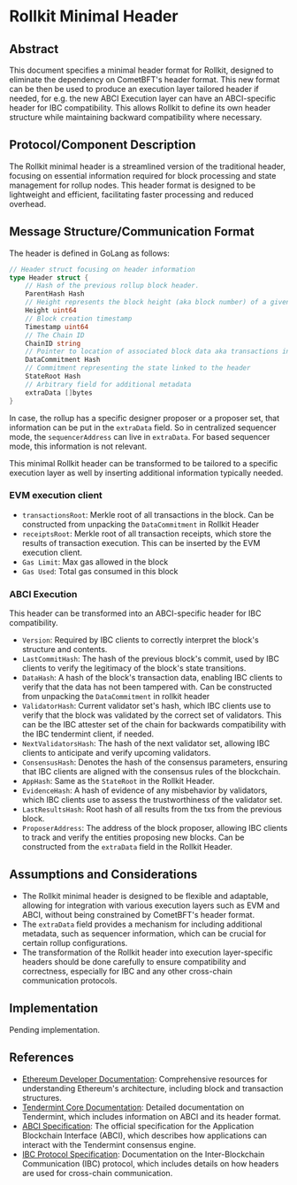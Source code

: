 # Rollkit Minimal Header

## Abstract

This document specifies a minimal header format for Rollkit, designed to eliminate the dependency on CometBFT's header format. This new format can be then be used to produce an execution layer tailored header if needed, for e.g. the new ABCI Execution layer can have an ABCI-specific header for IBC compatibility. This allows Rollkit to define its own header structure while maintaining backward compatibility where necessary.

## Protocol/Component Description

The Rollkit minimal header is a streamlined version of the traditional header, focusing on essential information required for block processing and state management for rollup nodes. This header format is designed to be lightweight and efficient, facilitating faster processing and reduced overhead.

## Message Structure/Communication Format

The header is defined in GoLang as follows:

```go
// Header struct focusing on header information
type Header struct {
	// Hash of the previous rollup block header.
	ParentHash Hash
    // Height represents the block height (aka block number) of a given header
	Height uint64
	// Block creation timestamp
	Timestamp uint64
	// The Chain ID
	ChainID string
	// Pointer to location of associated block data aka transactions in the DA layer
	DataCommitment Hash
	// Commitment representing the state linked to the header
	StateRoot Hash
    // Arbitrary field for additional metadata
    extraData []bytes
}
```

In case, the rollup has a specific designer proposer or a proposer set, that information can be put in the `extraData` field. So in centralized sequencer mode, the `sequencerAddress` can live in `extraData`. For based sequencer mode, this information is not relevant.

This minimal Rollkit header can be transformed to be tailored to a specific execution layer as well by inserting additional information typically needed.

### EVM execution client

- `transactionsRoot`: Merkle root of all transactions in the block. Can be constructed from unpacking the `DataCommitment` in Rollkit Header
- `receiptsRoot`: Merkle root of all transaction receipts, which store the results of transaction execution. This can be inserted by the EVM execution client.
- `Gas Limit`: Max gas allowed in the block
- `Gas Used`: Total gas consumed in this block

### ABCI Execution

This header can be transformed into an ABCI-specific header for IBC compatibility.

- `Version`: Required by IBC clients to correctly interpret the block's structure and contents.
- `LastCommitHash`: The hash of the previous block's commit, used by IBC clients to verify the legitimacy of the block's state transitions.
- `DataHash`: A hash of the block's transaction data, enabling IBC clients to verify that the data has not been tampered with. Can be constructed from unpacking the `DataCommitment` in rollkit header
- `ValidatorHash`: Current validator set's hash, which IBC clients use to verify that the block was validated by the correct set of validators. This can be the IBC attester set of the chain for backwards compatibility with the IBC tendermint client, if needed.
- `NextValidatorsHash`: The hash of the next validator set, allowing IBC clients to anticipate and verify upcoming validators.
- `ConsensusHash`: Denotes the hash of the consensus parameters, ensuring that IBC clients are aligned with the consensus rules of the blockchain.
- `AppHash`: Same as the `StateRoot` in the Rollkit Header.
- `EvidenceHash`: A hash of evidence of any misbehavior by validators, which IBC clients use to assess the trustworthiness of the validator set.
- `LastResultsHash`: Root hash of all results from the txs from the previous block.
- `ProposerAddress`: The address of the block proposer, allowing IBC clients to track and verify the entities proposing new blocks. Can be constructed from the `extraData` field in the Rollkit Header.

## Assumptions and Considerations

- The Rollkit minimal header is designed to be flexible and adaptable, allowing for integration with various execution layers such as EVM and ABCI, without being constrained by CometBFT's header format.
- The `extraData` field provides a mechanism for including additional metadata, such as sequencer information, which can be crucial for certain rollup configurations.
- The transformation of the Rollkit header into execution layer-specific headers should be done carefully to ensure compatibility and correctness, especially for IBC and any other cross-chain communication protocols.

## Implementation

Pending implementation.

## References

- [Ethereum Developer Documentation](https://ethereum.org/en/developers/docs/): Comprehensive resources for understanding Ethereum's architecture, including block and transaction structures.
- [Tendermint Core Documentation](https://docs.tendermint.com/master/spec/): Detailed documentation on Tendermint, which includes information on ABCI and its header format.
- [ABCI Specification](https://github.com/tendermint/spec/blob/master/spec/abci/abci.md): The official specification for the Application Blockchain Interface (ABCI), which describes how applications can interact with the Tendermint consensus engine.
- [IBC Protocol Specification](https://github.com/cosmos/ibc): Documentation on the Inter-Blockchain Communication (IBC) protocol, which includes details on how headers are used for cross-chain communication.
